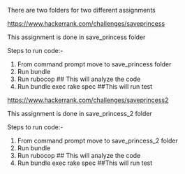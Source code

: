 There are two folders for two different assignments

https://www.hackerrank.com/challenges/saveprincess

This assignment is done in save_princess folder

Steps to run code:- 

1) From command prompt move to save_princess folder
2) Run bundle
3) Run rubocop ## This will analyze the code
4) Run bundle exec rake spec ##This will run test


https://www.hackerrank.com/challenges/saveprincess2

This assignment is done in save_princess_2 folder

Steps to run code:- 

1) From command prompt move to save_princess_2 folder
2) Run bundle
3) Run rubocop ## This will analyze the code
4) Run bundle exec rake spec ##This will run test